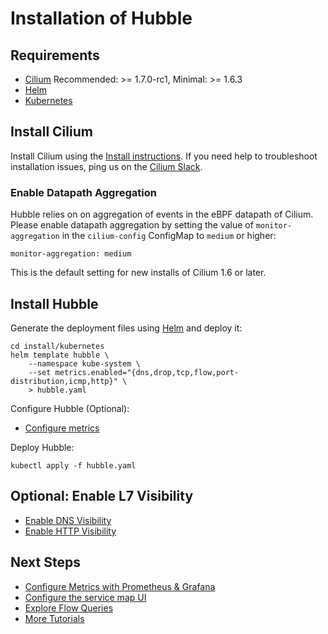 # Installation of Hubble

## Requirements

 * [Cilium] Recommended: >= 1.7.0-rc1, Minimal: >= 1.6.3
 * [Helm]
 * [Kubernetes]

## Install Cilium

Install Cilium using the [Install instructions]. If you need help to
troubleshoot installation issues, ping us on the [Cilium Slack].

### Enable Datapath Aggregation

Hubble relies on on aggregation of events in the eBPF datapath of Cilium.
Please enable datapath aggregation by setting the value of
`monitor-aggregation` in the `cilium-config` ConfigMap to `medium` or higher:

    monitor-aggregation: medium

This is the default setting for new installs of Cilium 1.6 or later.

## Install Hubble

Generate the deployment files using [Helm] and deploy it:

    cd install/kubernetes
    helm template hubble \
        --namespace kube-system \
        --set metrics.enabled="{dns,drop,tcp,flow,port-distribution,icmp,http}" \
        > hubble.yaml

Configure Hubble (Optional):

 * [Configure metrics](metrics.md)

Deploy Hubble:

    kubectl apply -f hubble.yaml

## Optional: Enable L7 Visibility

 * [Enable DNS Visibility](dns_visibility.md)
 * [Enable HTTP Visibility](http_visibility.md)

## Next Steps

 * [Configure Metrics with Prometheus & Grafana](../tutorials/deploy-hubble-and-grafana/)
 * [Configure the service map UI](../tutorials/deploy-hubble-servicemap/)
 * [Explore Flow Queries](../tutorials/explore-flow-queries/)
 * [More Tutorials](../tutorials/README.md)

[Install instructions]: https://docs.cilium.io/en/latest/gettingstarted/#installation
[Cilium Slack]: https://slack.cilium.io/
[Helm]: https://helm.sh/
[Kubernetes]: https://kubernetes.io/
[Cilium]: https://github.com/cilium/cilium
